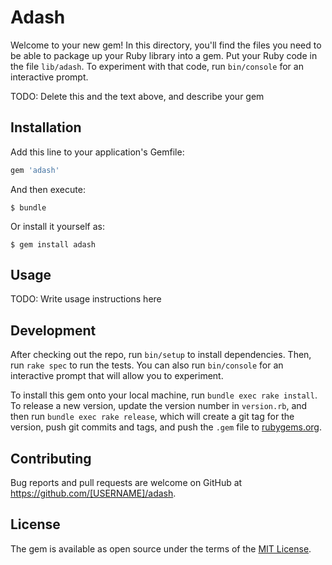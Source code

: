# Adash

Welcome to your new gem! In this directory, you'll find the files you need to be able to package up your Ruby library into a gem. Put your Ruby code in the file `lib/adash`. To experiment with that code, run `bin/console` for an interactive prompt.

TODO: Delete this and the text above, and describe your gem

## Installation

Add this line to your application's Gemfile:

```ruby
gem 'adash'
```

And then execute:

    $ bundle

Or install it yourself as:

    $ gem install adash

## Usage

TODO: Write usage instructions here

## Development

After checking out the repo, run `bin/setup` to install dependencies. Then, run `rake spec` to run the tests. You can also run `bin/console` for an interactive prompt that will allow you to experiment.

To install this gem onto your local machine, run `bundle exec rake install`. To release a new version, update the version number in `version.rb`, and then run `bundle exec rake release`, which will create a git tag for the version, push git commits and tags, and push the `.gem` file to [rubygems.org](https://rubygems.org).

## Contributing

Bug reports and pull requests are welcome on GitHub at https://github.com/[USERNAME]/adash.


## License

The gem is available as open source under the terms of the [MIT License](http://opensource.org/licenses/MIT).

